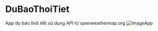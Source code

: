 # DuBaoThoiTiet
App dự báo thời tiết sử dụng API từ openweathermap.org
![ImageApp](http://imageshack.com/a/img923/4198/4oEtS4.png)
